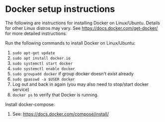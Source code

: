 Docker setup instructions
========================= 

The following are instructions for installing Docker on Linux/Ubuntu.  Details for other Linux distros
may vary.  See <https://docs.docker.com/get-docker/> for more detailed instructions.


Run the following commands to install Docker on Linux/Ubuntu:

1. `sudo apt-get update`
2. `sudo apt install docker.io`
3. `sudo systemctl start docker`
4. `sudo systemctl enable docker`
5. `sudo groupadd docker` if group docker doesn't exist already
6. `sudo gpasswd -a $USER docker`
7. Log out and back in again (you may also need to stop/start docker service)
8. `docker ps` to verify that Docker is running.

Install docker-compose:

1. See: <https://docs.docker.com/compose/install/>

